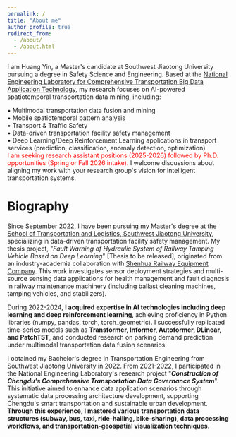 ```yaml
---
permalink: /
title: "About me"
author_profile: true
redirect_from: 
  - /about/
  - /about.html
---
```


I am Huang Yin, a Master's candidate at Southwest Jiaotong University pursuing a degree in Safety Science and Engineering. Based at the [National Engineering Laboratory for Comprehensive Transportation Big Data Application Technology](https://ctt.swjtu.edu.cn/yethan/WebIndexAction?setAction=common&sid=79FADCFD4573759D), my research focuses on AI-powered spatiotemporal transportation data mining, including:  

  •  Multimodal transportation data fusion and mining  
  •  Mobile spatiotemporal pattern analysis  
  •  Transport & Traffic Safety  
  •  Data-driven transportation facility safety management  
  •  Deep Learning/Deep Reinforcement Learning applications in transport services (prediction, classification, anomaly detection, optimization)  
<font color=Red>I am seeking research assistant positions (2025-2026) followed by Ph.D. opportunities (Spring or Fall 2026 intake). </font>
I welcome discussions about aligning my work with your research group's vision for intelligent transportation systems.


Biography
======
Since September 2022, I have been pursuing my Master's degree at the [School of Transportation and Logistics, Southwest Jiaotong University](https://ctt.swjtu.edu.cn/yethan/WebIndexAction), specializing in data-driven transportation facility safety management. My thesis project, "_Fault Warning of Hydraulic System of Railway Tamping Vehicle Based on Deep Learning_" [Thesis to be released], originated from an industry-academia collaboration with [Shenhua Railway Equipment Company](http://www.shenhuachina.com/). This work investigates sensor deployment strategies and multi-source sensing data applications for health management and fault diagnosis in railway maintenance machinery (including ballast cleaning machines, tamping vehicles, and stabilizers).

During 2022-2024, **I acquired expertise in AI technologies including deep learning and deep reinforcement learning**, achieving proficiency in Python libraries (numpy, pandas, torch, torch_geometric). I successfully replicated time-series models such as **Transformer, Informer, Autoformer, DLinear, and PatchTST**, and conducted research on parking demand prediction under multimodal transportation data fusion scenarios.

I obtained my Bachelor's degree in Transportation Engineering from Southwest Jiaotong University in 2022. From 2021-2022, I participated in the National Engineering Laboratory's research project "_**Construction of Chengdu's Comprehensive Transportation Data Governance System**_". This initiative aimed to enhance data application scenarios through systematic data processing architecture development, supporting Chengdu's smart transportation and sustainable urban development. **Through this experience, I mastered various transportation data structures (subway, bus, taxi, ride-hailing, bike-sharing), data processing workflows, and transportation-geospatial visualization techniques.**
